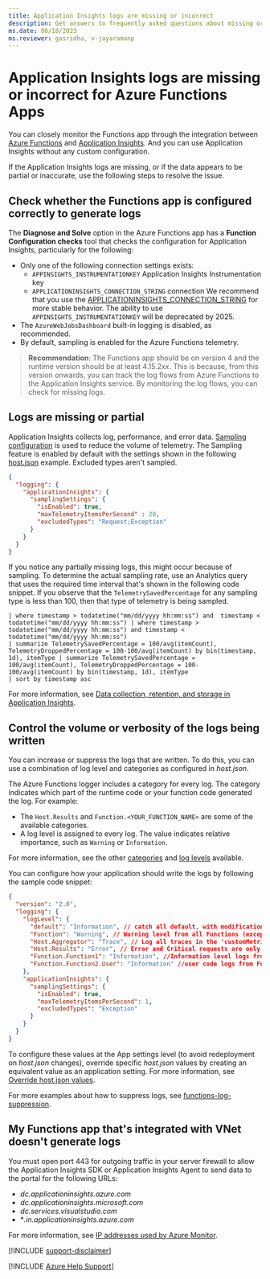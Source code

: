 ```yaml
---
title: Application Insights logs are missing or incorrect
description: Get answers to frequently asked questions about missing or incorrect logs for AI logs in Azure Functions.
ms.date: 08/18/2023
ms.reviewer: gasridha, v-jayaramanp
---
```


# Application Insights logs are missing or incorrect for Azure Functions Apps

You can closely monitor the Functions app through the integration between [Azure Functions](https://azure.microsoft.com/products/functions) and [Application Insights](/azure/azure-monitor/app/app-insights-overview?tabs=net). And you can use Application Insights without any custom configuration.

If the Application Insights logs are missing, or if the data appears to be partial or inaccurate, use the following steps to resolve the issue.

## Check whether the Functions app is configured correctly to generate logs

The **Diagnose and Solve** option in the Azure Functions app has a **Function Configuration checks** tool that checks the configuration for Application Insights, particularly for the following:

- Only one of the following connection settings exists: 
   -  `APPINSIGHTS_INSTRUMENTATIONKEY` Application Insights Instrumentation key
   -  `APPLICATIONINSIGHTS_CONNECTION_STRING` connection
  We recommend that you use the [APPLICATIONINSIGHTS_CONNECTION_STRING](/azure/azure-monitor/app/sdk-connection-string?tabs=net#overview) for more stable behavior. The ability to use `APPINSIGHTS_INSTRUMENTATIONKEY` will be deprecated by 2025.
- The `AzureWebJobsDashboard` built-in logging is disabled, as recommended.
- By default, sampling is enabled for the Azure Functions telemetry.

> **Recommendation**: The Functions app should be on version 4 and the runtime version should be at least 4.15.2*xx*. This is because, from this version onwards, you can track the log flows from Azure Functions to the Application Insights service. By monitoring the log flows, you can check for missing logs.

## Logs are missing or partial

Application Insights collects log, performance, and error data. [Sampling configuration](/azure/azure-functions/configure-monitoring?tabs=v2#configure-sampling) is used to reduce the volume of telemetry. The Sampling feature is enabled by default with the settings shown in the following [host.json](/azure/azure-functions/functions-host-json#applicationinsights) example. Excluded types aren't sampled.

```JSON
{
  "logging": {
    "applicationInsights": {
      "samplingSettings": {
        "isEnabled": true,
        "maxTelemetryItemsPerSecond" : 20,
        "excludedTypes": "Request;Exception"
      }
    }
  }
}
```

If you notice any partially missing logs, this might occur because of sampling. To determine the actual sampling rate, use an Analytics query that uses the required time interval that's shown in the following code snippet. If you observe that the `TelemetrySavedPercentage` for any sampling type is less than 100, then that type of telemetry is being sampled.

```kql
| where timestamp > todatetime("mm/dd/yyyy hh:mm:ss") and  timestamp < todatetime("mm/dd/yyyy hh:mm:ss") | where timestamp > todatetime("mm/dd/yyyy hh:mm:ss") and timestamp < todatetime("mm/dd/yyyy hh:mm:ss")
| summarize TelemetrySavedPercentage = 100/avg(itemCount), TelemetryDroppedPercentage = 100-100/avg(itemCount) by bin(timestamp, 1d), itemType | summarize TelemetrySavedPercentage = 100/avg(itemCount), TelemetryDroppedPercentage = 100-100/avg(itemCount) by bin(timestamp, 1d), itemType
| sort by timestamp asc
```

For more information, see [Data collection, retention, and storage in Application Insights](/azure/azure-monitor/app/data-retention-privacy).

## Control the volume or verbosity of the logs being written

You can increase or suppress the logs that are written. To do this, you can use a combination of log level and categories as configured in *host.json*.

The Azure Functions logger includes a category for every log. The category indicates which part of the runtime code or your function code generated the log. For example:

- The `Host.Results` and `Function.<YOUR_FUNCTION_NAME>` are some of the available categories.
- A log level is assigned to every log. The value indicates relative importance, such as `Warning` or `Information`.

For more information, see the other [categories](/azure/azure-functions/configure-monitoring?tabs=v2#configure-categories) and [log levels](/azure/azure-functions/configure-monitoring?tabs=v2#configure-log-levels) available.

You can configure how your application should write the logs by following the sample code snippet:

```JSON
{
  "version": "2.0",  
  "logging": {
    "logLevel": {
      "default": "Information", // catch all default, with modifications below for individual categories.
      "Function": "Warning", // Warning level from all Functions (except the ones configured below).
      "Host.Aggregator": "Trace", // Log all traces in the 'customMetrics' table of (and shown on Metrics/Alerts blade in AI) - use either this or Host.Results
      "Host.Results": "Error", // Error and Critical requests are only logged in the 'requests' table of the AI (and shown on Monitor Functions blade in Functions App) - use either this or Host.Aggregator
      "Function.Function1": "Information", //Information level logs from Function 1, logged in 'traces', 'dependencies' and 'customMetrics' tables of AI
      "Function.Function2.User": "Information" //user code logs from Function2, logged in 'traces' table of AI 
    },
    "applicationInsights": {
      "samplingSettings": {
        "isEnabled": true,
        "maxTelemetryItemsPerSecond": 1,
        "excludedTypes": "Exception"
      }
    }
  }
} 
```

To configure these values at the App settings level (to avoid redeployment on *host.json* changes), override specific *host.json* values by creating an equivalent value as an application setting. For more information, see [Override host.json values](/azure/azure-functions/functions-host-json#override-hostjson-values).

For more examples about how to suppress logs, see [functions-log-suppression](https://github.com/anthonychu/functions-log-suppression).

## My Functions app that's integrated with VNet doesn't generate logs

You must open port 443 for outgoing traffic in your server firewall to allow the Application Insights SDK or Application Insights Agent to send data to the portal for the following URLs:

- *dc.applicationinsights.azure.com*
- *dc.applicationinsights.microsoft.com*
- *dc.services.visualstudio.com*
- **.in.applicationinsights.azure.com*

For more information, see [IP addresses used by Azure Monitor](/azure/azure-monitor/app/ip-addresses#outgoing-ports).

[!INCLUDE [support-disclaimer](../../../includes/support-disclaimer.md)]

[!INCLUDE [Azure Help Support](../../../includes/azure-help-support.md)]
